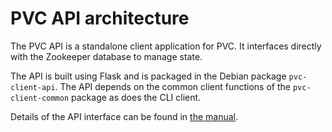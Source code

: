 # PVC API architecture

The PVC API is a standalone client application for PVC. It interfaces directly with the Zookeeper database to manage state.

The API is built using Flask and is packaged in the Debian package `pvc-client-api`. The API depends on the common client functions of the `pvc-client-common` package as does the CLI client.

Details of the API interface can be found in [the manual](/manuals/api).
